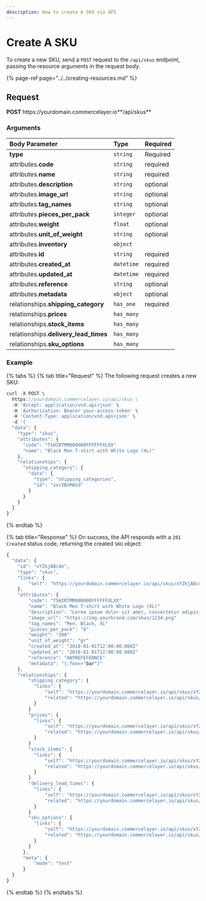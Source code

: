 ```yaml
---
description: How to create A SKU via API
---
```


# Create A SKU

To create a new SKU, send a `POST` request to the `/api/skus` endpoint, passing the resource arguments in the request body.

{% page-ref page="../../creating-resources.md" %}

## Request

**POST** https\://yourdomain.commercelayer.io**/api/skus**

### Arguments

| Body Parameter | Type | Required |
| :--- | :--- | :--- |
| **type** | `string` | Required |
| attributes.**code** | `string` | required |
| attributes.**name** | `string` | required |
| attributes.**description** | `string` | optional |
| attributes.**image_url** | `string` | optional |
| attributes.**tag_names** | `string` | optional |
| attributes.**pieces_per_pack** | `integer` | optional |
| attributes.**weight** | `float` | optional |
| attributes.**unit_of_weight** | `string` | optional |
| attributes.**inventory** | `object` |  |
| attributes.**id** | `string` | required |
| attributes.**created_at** | `datetime` | required |
| attributes.**updated_at** | `datetime` | required |
| attributes.**reference** | `string` | optional |
| attributes.**metadata** | `object` | optional |
| relationships.**shipping_category** | `has_one` | required |
| relationships.**prices** | `has_many` |  |
| relationships.**stock_items** | `has_many` |  |
| relationships.**delivery_lead_times** | `has_many` |  |
| relationships.**sku_options** | `has_many` |  |

### Example

{% tabs %}
{% tab title="Request" %}
The following request creates a new SKU:

```javascript
curl -X POST \
  https://yourdomain.commercelayer.io/api/skus \
  -H 'Accept: application/vnd.api+json' \
  -H 'Authorization: Bearer your-access-token' \
  -H 'Content-Type: application/vnd.api+json' \
  -d '{
  "data": {
    "type": "skus",
    "attributes": {
      "code": "TSHIRTMM000000FFFFFFXLXX"
      "name": "Black Men T-shirt with White Logo (XL)"
    },
    "relationships": {
      "shipping_category": {
        "data": {
          "type": "shipping_categories",
          "id": "zxcVBnMASd"
        }
      }
    }
  }
}'
```
{% endtab %}

{% tab title="Response" %}
On success, the API responds with a `201 Created` status code, returning the created `SKU` object:

```javascript
{
  "data": {
    "id": "xYZkjABcde",
    "type": "skus",
    "links": {
        "self": "https://yourdomain.commercelayer.io/api/skus/xYZkjABcde"
    },
    "attributes": {
        "code": "TSHIRTMM000000FFFFFFXLXX"
        "name": "Black Men T-shirt with White Logo (XL)"
        "description": "Lorem ipsum dolor sit amet, consectetur adipisicing elit, sed do eiusmod tempor incididunt ut labore et dolore magna aliqua."
        "image_url": "https://img.yourbrand.com/skus/1234.png"
        "tag_names": "Men, Black, XL"
        "pieces_per_pack": "6"
        "weight": "300"
        "unit_of_weight": "gr"
        "created_at": "2018-01-01T12:00:00.000Z"
        "updated_at": "2018-01-01T12:00:00.000Z"
        "reference": "ANYREFEFERNCE"
        "metadata": "{:foo=>"bar"}"
    },
    "relationships": {
        "shipping_category": {
          "links": {
              "self": "https://yourdomain.commercelayer.io/api/skus/xYZkjABcde/relationships/shipping_category",
              "related": "https://yourdomain.commercelayer.io/api/skus/xYZkjABcde/shipping_category"
          }
        }
        "prices": {
          "links": {
              "self": "https://yourdomain.commercelayer.io/api/skus/xYZkjABcde/relationships/prices",
              "related": "https://yourdomain.commercelayer.io/api/skus/xYZkjABcde/prices"
          }
        }
        "stock_items": {
          "links": {
              "self": "https://yourdomain.commercelayer.io/api/skus/xYZkjABcde/relationships/stock_items",
              "related": "https://yourdomain.commercelayer.io/api/skus/xYZkjABcde/stock_items"
          }
        }
        "delivery_lead_times": {
          "links": {
              "self": "https://yourdomain.commercelayer.io/api/skus/xYZkjABcde/relationships/delivery_lead_times",
              "related": "https://yourdomain.commercelayer.io/api/skus/xYZkjABcde/delivery_lead_times"
          }
        }
        "sku_options": {
          "links": {
              "self": "https://yourdomain.commercelayer.io/api/skus/xYZkjABcde/relationships/sku_options",
              "related": "https://yourdomain.commercelayer.io/api/skus/xYZkjABcde/sku_options"
          }
        }
      },
      "meta": {
          "mode": "test"
      }
  }
}
```
{% endtab %}
{% endtabs %}
